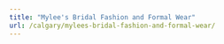 ```yaml
---
title: "Mylee's Bridal Fashion and Formal Wear"
url: /calgary/mylees-bridal-fashion-and-formal-wear/
---
```

